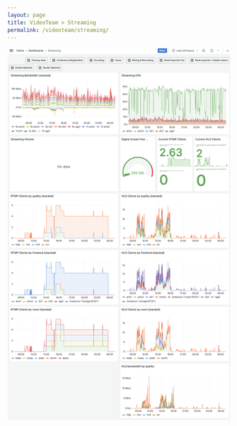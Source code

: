 ```yaml
---
layout: page
title: VideoTeam > Streaming
permalink: /videoteam/streaming/
---
```


<img class="screenshot" src="/assets/images/dc24-videoteam-11-streaming.png" />
